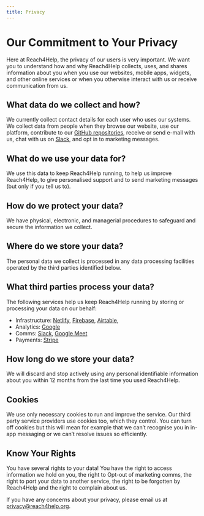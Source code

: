 ```yaml
---
title: Privacy
---
```


# Our Commitment to Your Privacy

Here at Reach4Help, the privacy of our users is very important. We want you to understand how and why Reach4Help collects, uses, and shares information about you when you use our websites, mobile apps, widgets, and other online services or when you otherwise interact with us or receive communication from us.

## What data do we collect and how?

We currently collect contact details for each user who uses our systems. We collect data from people when they browse our website, use our platform, contribute to our [GitHub repositories](https://github.com/reach4help/), receive or send e-mail with us, chat with us on [Slack](https://join.slack.com/t/reach4help/shared_invite/zt-dfw74tza-3kB82faJgZMZObQ_x~gadg), and opt in to marketing messages.

## What do we use your data for?

We use this data to keep Reach4Help running, to help us improve Reach4Help, to give personalised support and to send marketing messages (but only if you tell us to).

## How do we protect your data?

We have physical, electronic, and managerial procedures to safeguard and secure the information we collect.

## Where do we store your data?

The personal data we collect is processed in any data processing facilities operated by the third parties identified below.

## What third parties process your data?

The following services help us keep Reach4Help running by storing or processing your data on our behalf:

- Infrastructure: [Netlify](https://netlify.com/), [Firebase](https://firebase.google.com/), [Airtable](https://airtable.com/),
- Analytics: [Google](https://firebase.google.com/docs/analytics)
- Comms: [Slack](https://slack.com/), [Google Meet](https://meet.google.com/)
- Payments: [Stripe](https://stripe.com/)

## How long do we store your data?

We will discard and stop actively using any personal identifiable information about you within 12 months from the last time you used Reach4Help.

## Cookies

We use only necessary cookies to run and improve the service. Our third party service providers use cookies too, which they control. You can turn off cookies but this will mean for example that we can’t recognise you in in-app messaging or we can’t resolve issues so efficiently.

## Know Your Rights

You have several rights to your data! You have the right to access information we hold on you, the right to Opt-out of marketing comms, the right to port your data to another service, the right to be forgotten by Reach4Help and the right to complain about us.

If you have any concerns about your privacy, please email us at [privacy@reach4help.org](mailto:privacy@reach4help.org).
